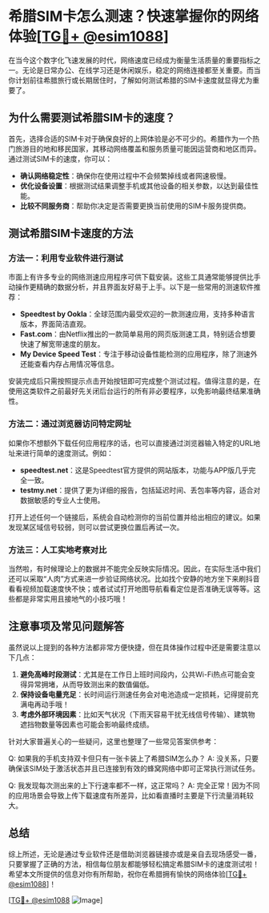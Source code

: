 # 希腊SIM卡怎么测速？快速掌握你的网络体验[[TG💪+ @esim1088](https://t.me/s/esim1088)]

在当今这个数字化飞速发展的时代，网络速度已经成为衡量生活质量的重要指标之一。无论是日常办公、在线学习还是休闲娱乐，稳定的网络连接都至关重要。而当你计划前往希腊旅行或长期居住时，了解如何测试希腊的SIM卡速度就显得尤为重要了。

## 为什么需要测试希腊SIM卡的速度？

首先，选择合适的SIM卡对于确保良好的上网体验是必不可少的。希腊作为一个热门旅游目的地和移民国家，其移动网络覆盖和服务质量可能因运营商和地区而异。通过测试SIM卡的速度，你可以：

- **确认网络稳定性**：确保你在使用过程中不会频繁掉线或者网速极慢。
- **优化设备设置**：根据测试结果调整手机或其他设备的相关参数，以达到最佳性能。
- **比较不同服务商**：帮助你决定是否需要更换当前使用的SIM卡服务提供商。

## 测试希腊SIM卡速度的方法

### 方法一：利用专业软件进行测试

市面上有许多专业的网络测速应用程序可供下载安装。这些工具通常能够提供比手动操作更精确的数据分析，并且界面友好易于上手。以下是一些常用的测速软件推荐：

- **Speedtest by Ookla**：全球范围内最受欢迎的一款测速应用，支持多种语言版本，界面简洁直观。
- **Fast.com**：由Netflix推出的一款简单易用的网页版测速工具，特别适合想要快速了解宽带速度的朋友。
- **My Device Speed Test**：专注于移动设备性能检测的应用程序，除了测速外还能查看内存占用情况等信息。

安装完成后只需按照提示点击开始按钮即可完成整个测试过程。值得注意的是，在使用这类软件之前最好先关闭后台运行的所有非必要程序，以免影响最终结果准确性。

### 方法二：通过浏览器访问特定网址

如果你不想额外下载任何应用程序的话，也可以直接通过浏览器输入特定的URL地址来进行简单的速度测试。例如：

- **speedtest.net**：这是Speedtest官方提供的网站版本，功能与APP版几乎完全一致。
- **testmy.net**：提供了更为详细的报告，包括延迟时间、丢包率等内容，适合对数据敏感的专业人士使用。

打开上述任何一个链接后，系统会自动检测你的当前位置并给出相应的建议。如果发现某区域信号较弱，则可以尝试更换位置后再试一次。

### 方法三：人工实地考察对比

当然啦，有时候理论上的数据并不能完全反映实际情况。因此，在实际生活中我们还可以采取“人肉”方式来进一步验证网络状况。比如找个安静的地方坐下来刷抖音看看视频加载速度快不快；或者试试打开地图导航看看定位是否准确无误等等。这些都是非常实用且接地气的小技巧哦！

## 注意事项及常见问题解答

虽然说以上提到的各种方法都非常方便快捷，但在具体操作过程中还是需要注意以下几点：

1. **避免高峰时段测试**：尤其是在工作日上班时间段内，公共Wi-Fi热点可能会变得异常拥堵，从而导致测出来的数值偏低。
2. **保持设备电量充足**：长时间运行测速任务会对电池造成一定损耗，记得提前充满电再动手哦！
3. **考虑外部环境因素**：比如天气状况（下雨天容易干扰无线信号传输）、建筑物遮挡物数量等因素也可能会影响最终成绩。

针对大家普遍关心的一些疑问，这里也整理了一些常见答案供参考：

Q: 如果我的手机支持双卡但只有一张卡装上了希腊SIM怎么办？
A: 没关系，只要确保该SIM处于激活状态并且已连接到有效的蜂窝网络中即可正常执行测试任务。

Q: 我发现每次测出来的上下行速率都不一样，这正常吗？
A: 完全正常！因为不同的应用场景会导致上传下载速度有所差异，比如看直播时主要是下行流量消耗较大。

## 总结

综上所述，无论是通过专业软件还是借助浏览器链接亦或是亲自去现场感受一番，只要掌握了正确的方法，相信每位朋友都能够轻松搞定希腊SIM卡的速度测试啦！希望本文所提供的信息对你有所帮助，祝你在希腊拥有愉快的网络体验[[TG💪+ @esim1088](https://t.me/s/esim1088)]！

[[TG💪+ @esim1088](https://t.me/s/esim1088) ![Image](https://i.postimg.cc/4NQfJmqS/Snipaste-2025-05-13-00-14-12.png)]